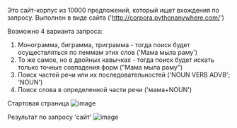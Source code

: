 Это сайт-корпус из 10000 предложений, который ищет вхождения по запросу. Выполнен в виде сайта ('http://corpora.pythonanywhere.com/')

Возможно 4 варианта запроса:
1. Монограмма, биграмма, триграмма - тогда поиск будет осуществляться по леммам этих слов ('Мама мыла раму')
2. То же самое, но в двойных кавычках - тогда поиск будет искать только точные совпадения форм ("Мама мыла раму")
3. Поиск частей речи или их последовательностей ('NOUN VERB ADVB'; 'NOUN')
4. Поиск слова в определенной части речи ('мама+NOUN')

Стартовая страница
![image](https://user-images.githubusercontent.com/42929213/125202986-f6d76500-e27e-11eb-824a-dc7e35c0335c.png)

Результат по запросу 'сайт'
![image](https://user-images.githubusercontent.com/42929213/125203007-1f5f5f00-e27f-11eb-82d2-8a2efa58ef89.png)
